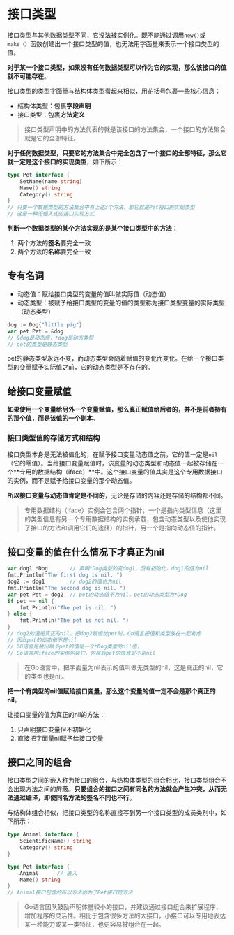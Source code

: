# 接口类型

接口类型与其他数据类型不同，它没法被实例化。既不能通过调用`new()`或`make（）`函数创建出一个接口类型的值，也无法用字面量来表示一个接口类型的值。

**对于某一个接口类型，如果没有任何数据类型可以作为它的实现，那么该接口的值就不可能存在**。

接口类型的类型字面量与结构体类型看起来相似，用花括号包裹一些核心信息：

- 结构体类型：包裹**字段声明**
- 接口类型：包裹**方法定义**

> 接口类型声明中的方法代表的就是该接口的方法集合，一个接口的方法集合就是它的全部特征。

**对于任何数据类型，只要它的方法集合中完全包含了一个接口的全部特征，那么它就一定是这个接口的实现类型**，如下所示：

```go
type Pet interface {
    SetName(name string)
    Name() string
    Category() string
}
// 只要一个数据类型的方法集合中有上述3个方法，那它就是Pet接口的实现类型
// 这是一种无侵入式的接口实现方式
```

**判断一个数据类型的某个方法实现的是某个接口类型中的方法：**

1. 两个方法的**签名**要完全一致
2. 两个方法的**名称**要完全一致

## 专有名词

- 动态值：赋给接口类型的变量的值叫做实际值（动态值）
- 动态类型：被赋予给接口类型的变量的值的类型称为接口类型变量的实际类型（动态类型）

```go
dog := Dog{"little pig"}
var pet Pet = &dog
// &dog是动态值，*dog是动态类型
// pet的类型是静态类型
```

pet的静态类型永远不变，而动态类型会随着赋值的变化而变化。在给一个接口类型的变量赋予实际值之前，它的动态类型是不存在的。

## 给接口变量赋值

**如果使用一个变量给另外一个变量赋值，那么真正赋值给后者的，并不是前者持有的那个值，而是该值的一个副本**。

### 接口类型值的存储方式和结构

接口类型本身是无法被值化的，在赋予接口变量动态值之前，它的值一定是`nil`（它的零值）。当给接口变量赋值时，该变量的动态类型和动态值一起被存储在一个**专用的数据结构（iface）**中。这个接口变量的值其实是这个专用数据接口的实例，而不是赋予给接口变量的那个动态值。

**所以接口变量与动态值肯定是不同的**，无论是存储的内容还是存储的结构都不同。

> 专用数据结构（iface）实例会包含两个指针，一个是指向类型信息（这里的类型信息有另一个专用数据结构的实例承载，包含动态类型以及使他实现了接口的方法和调用它们的途径）的指针，另一个是指向动态值的指针。

## 接口变量的值在什么情况下才真正为nil

```go
var dog1 *Dog       // 声明*Dog类型的变dog1，没有初始化，dog1的值为nil
fmt.Println("The first dog is nil. ")
dog2 := dog1        // dog2的值也为nil
fmt.Println("The second dog is nil. ")
var pet Pet = dog2  // pet的动态值不为nil，pet的动态类型为*Dog
if pet == nil {
    fmt.Println("The pet is nil. ")
} else {
    fmt.Println("The pet is not nil. ")
}
// dog2的值是真正的nil，把dog2赋值给pet时，Go语言把值和类型放在一起考虑
// 因此pet的动态值不是nil
// GO语言是被出赋予pet的值是一个*Dog类型的nil值，
// Go语言用iface的实例包装它，包装后pet的值肯定不是nil
```

> 在Go语言中，把字面量为nil表示的值叫做无类型的nil，这是真正的nil，它的类型也是nil。

**把一个有类型的nil值赋给接口变量，那么这个变量的值一定不会是那个真正的nil**。

让接口变量的值为真正的nil的方法：

1. 只声明接口变量但不初始化
2. 直接把字面量nil赋予给接口变量

## 接口之间的组合

接口类型之间的嵌入称为接口的组合，与结构体类型的组合相比，接口类型组合不会出现方法之间的屏蔽。**只要组合的接口之间有同名的方法就会产生冲突，从而无法通过编译，即使同名方法的签名不同也不行**。

与结构体组合相似，把接口类型的名称直接写到另一个接口类型的成员类别中，如下所示：

```go
type Animal interface {
    ScientificName() string
    Category() string
}

type Pet interface {
    Animal      // 嵌入
    Name() string
}
// Animal接口包含的所以方法称为了Pet接口是方法
```

> Go语言团队鼓励声明体量较小的接口，并建议通过接口组合来扩展程序、增加程序的灵活性。相比于包含很多方法的大接口，小接口可以专用地表达某一种能力或某一类特征，也更容易被组合在一起。
